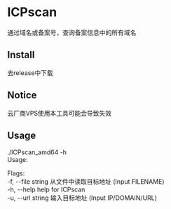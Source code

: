 # ICPscan  
通过域名或备案号，查询备案信息中的所有域名  

## Install  
去release中下载

## Notice
云厂商VPS使用本工具可能会导致失效  

## Usage  
./ICPscan_amd64 -h  
Usage:  

Flags:  
  -f, --file string   从文件中读取目标地址 (Input FILENAME)  
  -h, --help          help for ICPscan  
  -u, --url string    输入目标地址 (Input IP/DOMAIN/URL)  

